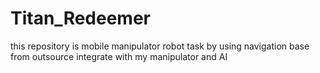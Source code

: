 # Titan_Redeemer
this repository is mobile manipulator robot task by using navigation base from outsource integrate with my manipulator and AI
